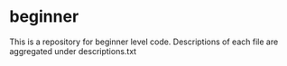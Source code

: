 # beginner

This is a repository for beginner level code. Descriptions of each file are aggregated under descriptions.txt
